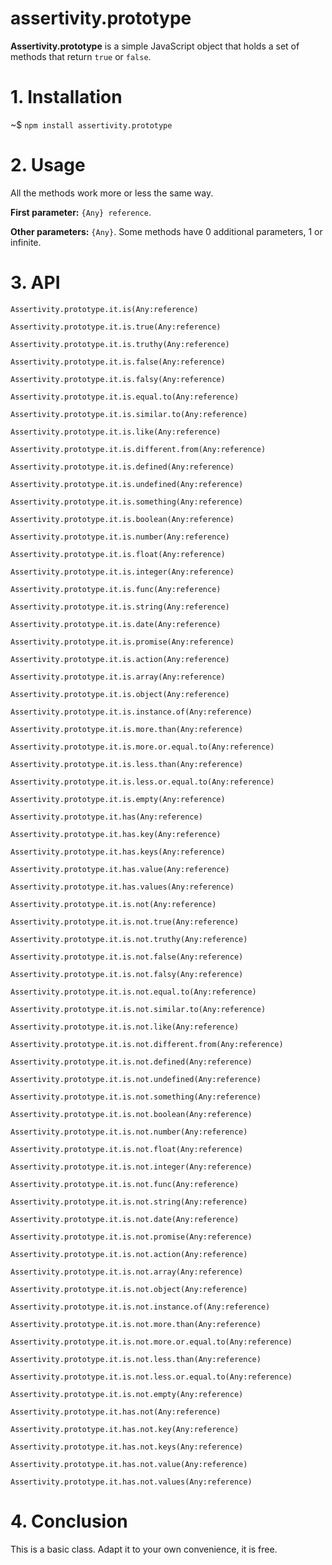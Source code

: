 # assertivity.prototype

**Assertivity.prototype** is a simple JavaScript object that holds a set of methods that return `true` or `false`. 

# 1. Installation

~$ `npm install assertivity.prototype`

# 2. Usage

All the methods work more or less the same way.

**First parameter:** `{Any} reference`. 

**Other parameters:** `{Any}`. Some methods have 0 additional parameters, 1 or infinite.

# 3. API



`Assertivity.prototype.it.is(Any:reference)`

`Assertivity.prototype.it.is.true(Any:reference)`

`Assertivity.prototype.it.is.truthy(Any:reference)`

`Assertivity.prototype.it.is.false(Any:reference)`

`Assertivity.prototype.it.is.falsy(Any:reference)`

`Assertivity.prototype.it.is.equal.to(Any:reference)`

`Assertivity.prototype.it.is.similar.to(Any:reference)`

`Assertivity.prototype.it.is.like(Any:reference)`

`Assertivity.prototype.it.is.different.from(Any:reference)`

`Assertivity.prototype.it.is.defined(Any:reference)`

`Assertivity.prototype.it.is.undefined(Any:reference)`

`Assertivity.prototype.it.is.something(Any:reference)`

`Assertivity.prototype.it.is.boolean(Any:reference)`

`Assertivity.prototype.it.is.number(Any:reference)`

`Assertivity.prototype.it.is.float(Any:reference)`

`Assertivity.prototype.it.is.integer(Any:reference)`

`Assertivity.prototype.it.is.func(Any:reference)`

`Assertivity.prototype.it.is.string(Any:reference)`

`Assertivity.prototype.it.is.date(Any:reference)`

`Assertivity.prototype.it.is.promise(Any:reference)`

`Assertivity.prototype.it.is.action(Any:reference)`

`Assertivity.prototype.it.is.array(Any:reference)`

`Assertivity.prototype.it.is.object(Any:reference)`

`Assertivity.prototype.it.is.instance.of(Any:reference)`

`Assertivity.prototype.it.is.more.than(Any:reference)`

`Assertivity.prototype.it.is.more.or.equal.to(Any:reference)`

`Assertivity.prototype.it.is.less.than(Any:reference)`

`Assertivity.prototype.it.is.less.or.equal.to(Any:reference)`

`Assertivity.prototype.it.is.empty(Any:reference)`

`Assertivity.prototype.it.has(Any:reference)`

`Assertivity.prototype.it.has.key(Any:reference)`

`Assertivity.prototype.it.has.keys(Any:reference)`

`Assertivity.prototype.it.has.value(Any:reference)`

`Assertivity.prototype.it.has.values(Any:reference)`

`Assertivity.prototype.it.is.not(Any:reference)`

`Assertivity.prototype.it.is.not.true(Any:reference)`

`Assertivity.prototype.it.is.not.truthy(Any:reference)`

`Assertivity.prototype.it.is.not.false(Any:reference)`

`Assertivity.prototype.it.is.not.falsy(Any:reference)`

`Assertivity.prototype.it.is.not.equal.to(Any:reference)`

`Assertivity.prototype.it.is.not.similar.to(Any:reference)`

`Assertivity.prototype.it.is.not.like(Any:reference)`

`Assertivity.prototype.it.is.not.different.from(Any:reference)`

`Assertivity.prototype.it.is.not.defined(Any:reference)`

`Assertivity.prototype.it.is.not.undefined(Any:reference)`

`Assertivity.prototype.it.is.not.something(Any:reference)`

`Assertivity.prototype.it.is.not.boolean(Any:reference)`

`Assertivity.prototype.it.is.not.number(Any:reference)`

`Assertivity.prototype.it.is.not.float(Any:reference)`

`Assertivity.prototype.it.is.not.integer(Any:reference)`

`Assertivity.prototype.it.is.not.func(Any:reference)`

`Assertivity.prototype.it.is.not.string(Any:reference)`

`Assertivity.prototype.it.is.not.date(Any:reference)`

`Assertivity.prototype.it.is.not.promise(Any:reference)`

`Assertivity.prototype.it.is.not.action(Any:reference)`

`Assertivity.prototype.it.is.not.array(Any:reference)`

`Assertivity.prototype.it.is.not.object(Any:reference)`

`Assertivity.prototype.it.is.not.instance.of(Any:reference)`

`Assertivity.prototype.it.is.not.more.than(Any:reference)`

`Assertivity.prototype.it.is.not.more.or.equal.to(Any:reference)`

`Assertivity.prototype.it.is.not.less.than(Any:reference)`

`Assertivity.prototype.it.is.not.less.or.equal.to(Any:reference)`

`Assertivity.prototype.it.is.not.empty(Any:reference)`

`Assertivity.prototype.it.has.not(Any:reference)`

`Assertivity.prototype.it.has.not.key(Any:reference)`

`Assertivity.prototype.it.has.not.keys(Any:reference)`

`Assertivity.prototype.it.has.not.value(Any:reference)`

`Assertivity.prototype.it.has.not.values(Any:reference)`


# 4. Conclusion

This is a basic class. Adapt it to your own convenience, it is free.